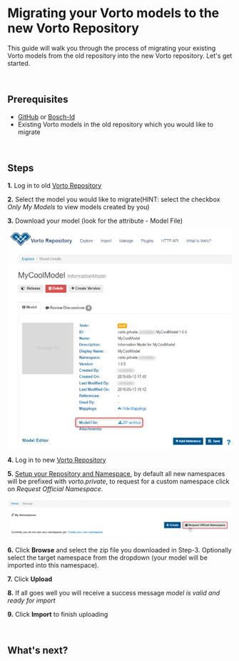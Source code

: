 # Migrating your Vorto models to the new Vorto Repository

This guide will walk you through the process of migrating your existing Vorto models from the old repository into the new Vorto repository. Let's get started.

<br />

## Prerequisites
- [GitHub](https://github.com/login) or [Bosch-Id](https://accounts.bosch-iot-suite.com/)
- Existing Vorto models in the old repository which you would like to migrate

<br />

## Steps
**1.** Log in to old [Vorto Repository](https://vorto-old.eclipse.org)

**2.** Select the model you would like to migrate(HINT: select the checkbox *Only My Models* to view models created by you)

**3.** Download your model (look for the attribute - Model File)

![download model](../images/tutorials/migrate_model/download_model.png)

**4.** Log in to new [Vorto Repository](https://vorto.eclipse.org)

**5.** [Setup your Repository and Namespace](./create_repository.md), by default all new namespaces will be prefixed with *vorto.private*, to request for a custom namespace click on *Request Official Namespace*.

![request namespace](../images/tutorials/migrate_model/request_namespace.png)

**6.** Click **Browse** and select the zip file you downloaded in Step-3. Optionally select the target namespace from the dropdown (your model will be imported into this namespace).

**7.** Click **Upload** 

**8.** If all goes well you will receive a success message *model is valid and ready for import*

**9.** Click **Import** to finish uploading

<br />

## What's next?



